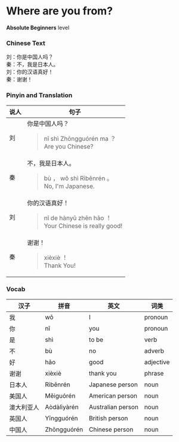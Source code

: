 # Where are you from?
**Absolute Beginners** level
### Chinese Text
刘：你是中国人吗？<br />秦：不，我是日本人。<br />刘：你的汉语真好！<br />秦：谢谢！

### Pinyin and Translation
|说人|句子|
|----|----|
|刘|你是中国人吗？<blockquote>nǐ shì Zhōngguórén ma ？<br />Are you Chinese?</blockquote>|
|秦|不，我是日本人。<blockquote>bù ， wǒ shì Rìběnrén 。<br />No, I'm Japanese.</blockquote>|
|刘|你的汉语真好！<blockquote>nǐ de hànyǔ zhēn hǎo ！<br />Your Chinese is really good!</blockquote>|
|秦|谢谢！<blockquote>xièxiè ！<br />Thank You!</blockquote>|
### Vocab
|汉子|拼音|英文|词类|
|----|----|----|----|
|我|wǒ|I|pronoun|
|你|nǐ|you|pronoun|
|是|shì|to be|verb|
|不|bù|no|adverb|
|好|hǎo|good|adjective|
|谢谢|xièxiè|thank you|phrase|
|日本人|Rìběnrén|Japanese person|noun|
|美国人|Měiguórén|American person|noun|
|澳大利亚人|Aòdàlìyàrén|Australian person|noun|
|英国人|Yīngguórén|British person|noun|
|中国人|Zhōngguórén|Chinese person|noun|
